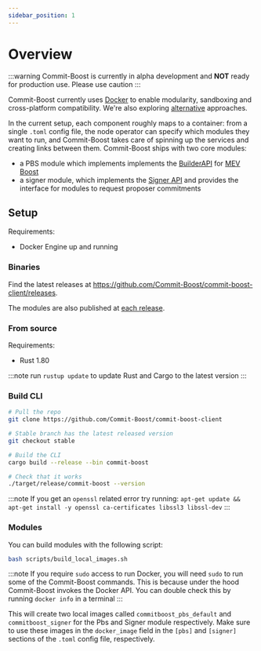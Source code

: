 ```yaml
---
sidebar_position: 1
---
```


# Overview

:::warning
Commit-Boost is currently in alpha development and **NOT** ready for production use. Please use caution
:::


Commit-Boost currently uses [Docker](https://www.docker.com/) to enable modularity, sandboxing and cross-platform compatibility. We're also exploring [alternative](https://github.com/Commit-Boost/commit-boost-client/issues/18) approaches.

In the current setup, each component roughly maps to a container: from a single `.toml` config file, the node operator can specify which modules they want to run, and Commit-Boost takes care of spinning up the services and creating links between them.
Commit-Boost ships with two core modules:
- a PBS module which implements implements the [BuilderAPI](https://ethereum.github.io/builder-specs/) for [MEV Boost](https://docs.flashbots.net/flashbots-mev-boost/architecture-overview/specifications)
- a signer module, which implements the [Signer API](/api) and provides the interface for modules to request proposer commitments

## Setup
Requirements:
- Docker Engine up and running

### Binaries
Find the latest releases at https://github.com/Commit-Boost/commit-boost-client/releases.

The modules are also published at [each release](https://github.com/orgs/Commit-Boost/packages?repo_name=commit-boost-client).

### From source
Requirements: 
- Rust 1.80

:::note
run `rustup update` to update Rust and Cargo to the latest version
:::

### Build CLI

```bash
# Pull the repo
git clone https://github.com/Commit-Boost/commit-boost-client

# Stable branch has the latest released version
git checkout stable

# Build the CLI
cargo build --release --bin commit-boost

# Check that it works
./target/release/commit-boost --version
```

:::note
If you get an `openssl` related error try running: `apt-get update && apt-get install -y openssl ca-certificates libssl3 libssl-dev`
:::


### Modules
You can build modules with the following script:
```bash
bash scripts/build_local_images.sh
```

:::note
If you require `sudo` access to run Docker, you will need `sudo` to run some of the Commit-Boost commands. This is because under the hood Commit-Boost invokes the Docker API. You can double check this by running `docker info` in a terminal
:::

This will create two local images called `commitboost_pbs_default` and `commitboost_signer` for the Pbs and Signer module respectively. Make sure to use these images in the `docker_image` field in the `[pbs]` and `[signer]` sections of the `.toml` config file, respectively.
